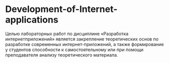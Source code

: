# Development-of-Internet-applications
Целью лабораторных работ по дисциплине «Разработка интернетприложений» является закрепление теоретических основ по разработке современных интернет-приложений, а также формирование у студентов способности к самостоятельному или при помощи преподавателя анализу теоретического материала. 
